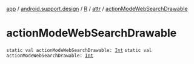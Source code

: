 [app](../../../index.md) / [android.support.design](../../index.md) / [R](../index.md) / [attr](index.md) / [actionModeWebSearchDrawable](./action-mode-web-search-drawable.md)

# actionModeWebSearchDrawable

`static val actionModeWebSearchDrawable: `[`Int`](https://kotlinlang.org/api/latest/jvm/stdlib/kotlin/-int/index.html)
`static val actionModeWebSearchDrawable: `[`Int`](https://kotlinlang.org/api/latest/jvm/stdlib/kotlin/-int/index.html)